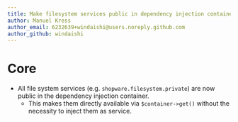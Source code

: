 ```yaml
---
title: Make filesystem services public in dependency injection container
author: Manuel Kress
author_email: 6232639+windaishi@users.noreply.github.com
author_github: windaishi
---
```

# Core
* All file system services (e.g. `shopware.filesystem.private`) are now public in the dependency injection container.
  * This makes them directly available via `$container->get()` without the necessity to inject them as service.
